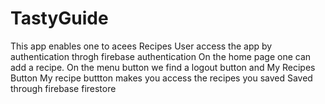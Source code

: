 # TastyGuide
This app enables one to acees Recipes
User access the app by authentication throgh firebase authentication
On the home page one can add a recipe.
On the menu button we find a logout button and My Recipes Button
My recipe buttton makes you access the recipes you saved
Saved through firebase firestore
